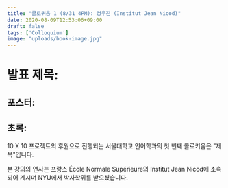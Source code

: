 ```yaml
---
title: "콜로퀴움 1 (8/31 4PM): 정우진 (Institut Jean Nicod)"
date: 2020-08-09T12:53:06+09:00
draft: false
tags: ['Colloquium']
image: "uploads/book-image.jpg"
---
```


# 발표 제목:

## 포스터:

## 초록:

10 X 10 프로젝트의 후원으로 진행되는 서울대학교 언어학과의 첫 번째 콜로키움은 "제목"입니다.

본 강의의 연사는 프랑스 École Normale Supérieure의 Institut Jean Nicod에 소속되어 계시며 NYU에서 박사학위를 받으셨습니다.